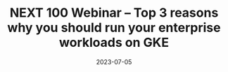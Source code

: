 ---
category:
- .nan
date: 2023-07-05
keyword_suggestion: html code
post_inspiration: https://sreeninet.wordpress.com/2018/09/20/next-100-webinar-top-3-reasons-why-you-should-run-your-enterprise-workloads-on-gke/
silot_terms: app development
title: NEXT 100 Webinar – Top 3 reasons why you should run your enterprise workloads
  on GKE
---